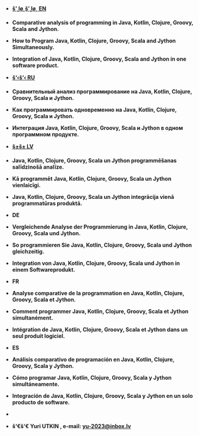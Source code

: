 <strong>
 
- <a href="https://yu-2023.github.io/inf/info_EN.html" target="_blank">š’˛ļø¸š’˛ļø¸ EN</a>
- Comparative analysis of programming in Java, Kotlin, Clojure, Groovy, Scala and Jython.
- How to Program Java, Kotlin, Clojure, Groovy, Scala and Jython Simultaneously.
- Integration of Java, Kotlin, Clojure, Groovy, Scala and Jython in one software product.

- <a href="https://yu-2023.github.io/inf/info_RU.html" target="_blank">š‘‹š‘‹ RU</a>
- Сравнительный анализ программирование на Java, Kotlin, Clojure, Groovy, Scala и Jython.
- Как программировать одновременно на Java, Kotlin, Clojure, Groovy, Scala и Jython.
- Интеграция Java, Kotlin, Clojure, Groovy, Scala и Jython в одном программном продукте.

- <a href="https://yu-2023.github.io/inf/info_LV.html" target="_blank">š±š± LV</a>
- Java, Kotlin, Clojure, Groovy, Scala un Jython programmēšanas salīdzinošā analīze.
- Kā programmēt Java, Kotlin, Clojure, Groovy, Scala un Jython vienlaicīgi.
- Java, Kotlin, Clojure, Groovy, Scala un Jython integrācija vienā programmatūras produktā.

- DE
- Vergleichende Analyse der Programmierung in Java, Kotlin, Clojure, Groovy, Scala und Jython.
- So programmieren Sie Java, Kotlin, Clojure, Groovy, Scala und Jython gleichzeitig.
- Integration von Java, Kotlin, Clojure, Groovy, Scala und Jython in einem Softwareprodukt.

- FR
- Analyse comparative de la programmation en Java, Kotlin, Clojure, Groovy, Scala et Jython.
- Comment programmer Java, Kotlin, Clojure, Groovy, Scala et Jython simultanément.
- Intégration de Java, Kotlin, Clojure, Groovy, Scala et Jython dans un seul produit logiciel.

- ES
- Análisis comparativo de programación en Java, Kotlin, Clojure, Groovy, Scala y Jython.
- Cómo programar Java, Kotlin, Clojure, Groovy, Scala y Jython simultáneamente.
- Integración de Java, Kotlin, Clojure, Groovy, Scala y Jython en un solo producto de software.
-
- š‘€š‘€ Yuri UTKIN , e-mail: yu-2023@inbox.lv

</strong>
 
<!---
yu-2023/yu-2023 is a āØ special āØ repository because its `README.md` (this file) appears on your GitHub profile.
You can click the Preview link to take a look at your changes.
--->
